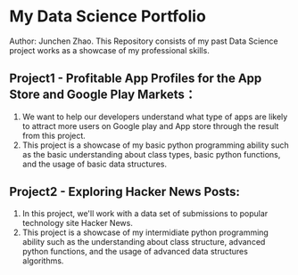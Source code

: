 # My Data Science Portfolio
Author: Junchen Zhao.
This Repository consists of my past Data Science project works as a showcase of my professional skills.

## Project1 - Profitable App Profiles for the App Store and Google Play Markets：
  1. We want to help our developers understand what type of apps are likely to attract more users on Google play and App store through the result from this project.
  2. This project is a showcase of my basic python programming ability such as the basic understanding about class types, basic python functions, and the usage of basic data structures.

## Project2 - Exploring Hacker News Posts:
  1. In this project, we'll work with a data set of submissions to popular technology site Hacker News.
  2. This project is a showcase of my intermidiate python programming ability such as the understanding about class structure, advanced python functions, and the usage of advanced data structures algorithms.
